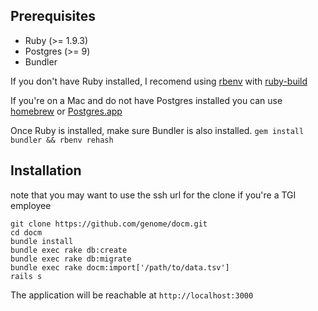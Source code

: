 Prerequisites
----
* Ruby (>= 1.9.3)
* Postgres (>= 9)
* Bundler

If you don't have Ruby installed, I recomend using [rbenv](https://github.com/sstephenson/rbenv) with [ruby-build](https://github.com/sstephenson/ruby-build)

If you're on a Mac and do not have Postgres installed you can use [homebrew](http://brew.sh/) or [Postgres.app](http://postgresapp.com/)

Once Ruby is installed, make sure Bundler is also installed. `gem install bundler && rbenv rehash`

Installation
----
note that you may want to use the ssh url for the clone if you're a TGI employee

    git clone https://github.com/genome/docm.git
    cd docm
    bundle install
    bundle exec rake db:create
    bundle exec rake db:migrate
    bundle exec rake docm:import['/path/to/data.tsv']
    rails s


The application will be reachable at `http://localhost:3000`
